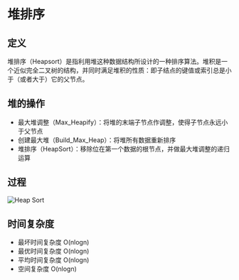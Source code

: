 # 堆排序 <Heap Sort>

## 定义

堆排序（Heapsort）是指利用堆这种数据结构所设计的一种排序算法。堆积是一个近似完全二叉树的结构，并同时满足堆积的性质：即子结点的键值或索引总是小于（或者大于）它的父节点。

## 堆的操作

* 最大堆调整（Max_Heapify）：将堆的末端子节点作调整，使得子节点永远小于父节点
* 创建最大堆（Build_Max_Heap）：将堆所有数据重新排序
* 堆排序（HeapSort）：移除位在第一个数据的根节点，并做最大堆调整的递归运算

## 过程

![Heap Sort](https://upload.wikimedia.org/wikipedia/commons/1/1b/Sorting_heapsort_anim.gif)

## 时间复杂度

* 最坏时间复杂度 O(nlogn)
* 最优时间复杂度 O(nlogn)
* 平均时间复杂度 O(nlogn)
* 空间复杂度 O(nlogn)
